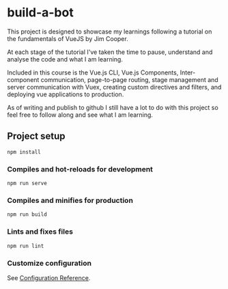 # build-a-bot

This project is designed to showcase my learnings following a tutorial on the fundamentals of VueJS by Jim Cooper. 

At each stage of the tutorial I've taken the time to pause, understand and analyse the code and what I am learning.

Included in this course is the Vue.js CLI, Vue.js Components, Inter-component communication, page-to-page routing, stage management and server communication with Vuex, creating custom directives and filters, and deploying vue applications to production.

As of writing and publish to github I still have a lot to do with this project so feel free to follow along and see what I am learning.

## Project setup
```
npm install
```

### Compiles and hot-reloads for development
```
npm run serve
```

### Compiles and minifies for production
```
npm run build
```

### Lints and fixes files
```
npm run lint
```

### Customize configuration
See [Configuration Reference](https://cli.vuejs.org/config/).
